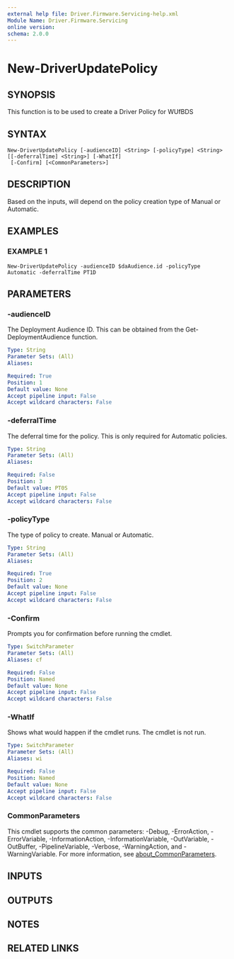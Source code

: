 ```yaml
---
external help file: Driver.Firmware.Servicing-help.xml
Module Name: Driver.Firmware.Servicing
online version:
schema: 2.0.0
---
```


# New-DriverUpdatePolicy

## SYNOPSIS
This function is to be used to create a Driver Policy for WUfBDS

## SYNTAX

```
New-DriverUpdatePolicy [-audienceID] <String> [-policyType] <String> [[-deferralTime] <String>] [-WhatIf]
 [-Confirm] [<CommonParameters>]
```

## DESCRIPTION
Based on the inputs, will depend on the policy creation type of Manual or Automatic.

## EXAMPLES

### EXAMPLE 1
```
New-DriverUpdatePolicy -audienceID $daAudience.id -policyType Automatic -deferralTime PT1D
```

## PARAMETERS

### -audienceID
The Deployment Audience ID.
This can be obtained from the Get-DeploymentAudience function.

```yaml
Type: String
Parameter Sets: (All)
Aliases:

Required: True
Position: 1
Default value: None
Accept pipeline input: False
Accept wildcard characters: False
```

### -deferralTime
The deferral time for the policy.
This is only required for Automatic policies.

```yaml
Type: String
Parameter Sets: (All)
Aliases:

Required: False
Position: 3
Default value: PT0S
Accept pipeline input: False
Accept wildcard characters: False
```

### -policyType
The type of policy to create.
Manual or Automatic.

```yaml
Type: String
Parameter Sets: (All)
Aliases:

Required: True
Position: 2
Default value: None
Accept pipeline input: False
Accept wildcard characters: False
```

### -Confirm
Prompts you for confirmation before running the cmdlet.

```yaml
Type: SwitchParameter
Parameter Sets: (All)
Aliases: cf

Required: False
Position: Named
Default value: None
Accept pipeline input: False
Accept wildcard characters: False
```

### -WhatIf
Shows what would happen if the cmdlet runs.
The cmdlet is not run.

```yaml
Type: SwitchParameter
Parameter Sets: (All)
Aliases: wi

Required: False
Position: Named
Default value: None
Accept pipeline input: False
Accept wildcard characters: False
```

### CommonParameters
This cmdlet supports the common parameters: -Debug, -ErrorAction, -ErrorVariable, -InformationAction, -InformationVariable, -OutVariable, -OutBuffer, -PipelineVariable, -Verbose, -WarningAction, and -WarningVariable. For more information, see [about_CommonParameters](http://go.microsoft.com/fwlink/?LinkID=113216).

## INPUTS

## OUTPUTS

## NOTES

## RELATED LINKS
